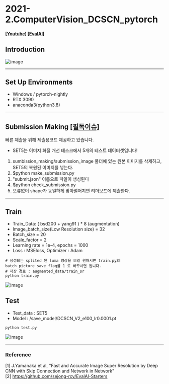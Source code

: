 # 2021-2.ComputerVision_DCSCN_pytorch
#### [[Youtube](https://youtu.be/OpgsHyngR_A)] [[EvalAI](http://203.250.148.129:3088/web/challenges/challenge-page/81/overview)]

## Introduction
![image](https://user-images.githubusercontent.com/11037567/137428754-da0497d6-4d09-4ef4-9ba3-0c753b4e9a2e.png)

---

## Set Up Environments
- Windows / pytorch-nightly
- RTX 3090 
- anaconda3(python3.8)

---

## Submission Making [[필독이슈]](https://github.com/chldydgh4687/09_2021-2.ComputerVision_DCSCN_pytorch/issues/1)
빠른 제출을 위해 제출용코드 제공하고 있습니다.

- SET5는 이미지 화질 개선 테스크에서 5개의 테스트 데이터셋입니다!
1. sumbission_making/submission_image 풀더에 있는 원본 이미지를 삭제하고, SET5의 복원된 이미지를 넣는다. 
2. $python make_submission.py
3. "submit.json" 이름으로 파일이 생성된다
4. $python check_submission.py 
5. 오류없이 shape가 동일하게 맞아떨어지면 리더보드에 제출한다.
  
---

## Train
- Train_Data: ( bsd200 + yang91 ) * 8 (augmentation)
- Image_batch_size(Low Resolution size) = 32
- Batch_size = 20
- Scale_factor = 2
- Learning rate = 1e-4, epochs = 1000
- Loss : MSEloss, Optimizer : Adam
```shell
# 생성되는 splited 된 luma 영상을 보길 원하시면 train.py의 batch_picture_save_flag를 1 로 바꾸시면 됩니다.
# 저장 경로 : augmented_data/train_sr
python train.py
```
![image](https://user-images.githubusercontent.com/11037567/137428803-233efc3c-d790-4511-bb5e-47805b6fa31b.png)


## Test
- Test_data : SET5 
- Model : /save_model/DCSCN_V2_e100_lr0.0001.pt
```shell
python test.py
```
![image](https://user-images.githubusercontent.com/11037567/137428827-80f0f665-617d-48cf-b140-c6952f9cd1ed.png)
 
---

### Reference
[1] J.Yamanaka et al, "Fast and Accurate Image Super Resolution by Deep CNN with Skip Connection and Network in Network"  
[2] https://github.com/sejong-rcv/EvalAI-Starters  
